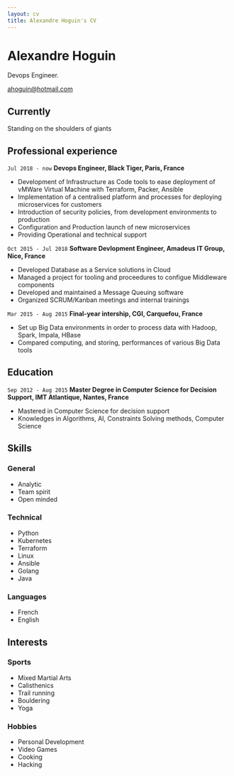 ```yaml
---
layout: cv
title: Alexandre Hoguin's CV
---
```

# Alexandre Hoguin
Devops Engineer.

<div id="webaddress">
<a href="ahoguin@hotmail.com">ahoguin@hotmail.com</a>
</div>


## Currently

Standing on the shoulders of giants

## Professional experience
`Jul 2018 - now`
__Devops Engineer, Black Tiger, Paris, France__
- Development of Infrastructure as Code tools to ease deployment of vMWare Virtual Machine with Terraform, Packer, Ansible
- Implementation of a centralised platform and processes for deploying microservices for customers
- Introduction of security policies, from development environments to production
- Configuration and Production launch of new microservices
- Providing Operational and technical support

`Oct 2015 - Jul 2018`
__Software Devlopment Engineer, Amadeus IT Group, Nice, France__
- Developed Database as a Service solutions in Cloud
- Managed a project for tooling and proceedures to configue Middleware components
- Developed and maintained a Message Queuing software
- Organized SCRUM/Kanban meetings and internal trainings

`Mar 2015 - Aug 2015`
__Final-year intership, CGI, Carquefou, France__
- Set up Big Data environments in order to process data with Hadoop, Spark, Impala, HBase
- Compared computing, and storing, performances of various Big Data tools

## Education
`Sep 2012 - Aug 2015`
__Master Degree in Computer Science for Decision Support, IMT Atlantique, Nantes, France__
- Mastered in Computer Science for decision support
- Knowledges in Algorithms, AI, Constraints Solving methods, Computer Science

## Skills
### General
- Analytic
- Team spirit
- Open minded

### Technical
- Python
- Kubernetes
- Terraform
- Linux
- Ansible
- Golang
- Java

### Languages
- French
- English

## Interests
### Sports
- Mixed Martial Arts
- Calisthenics
- Trail running
- Bouldering
- Yoga

### Hobbies
- Personal Development
- Video Games
- Cooking
- Hacking

<!-- ### Footer

Last updated: May 2013 -->


